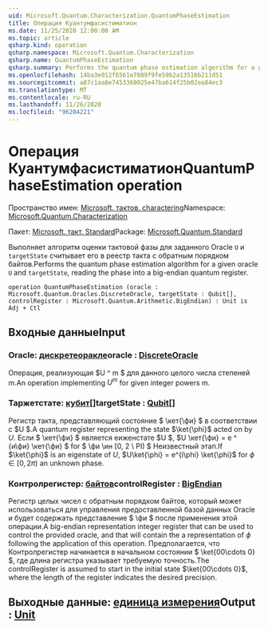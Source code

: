 ```yaml
---
uid: Microsoft.Quantum.Characterization.QuantumPhaseEstimation
title: Операция Куантумфасистиматион
ms.date: 11/25/2020 12:00:00 AM
ms.topic: article
qsharp.kind: operation
qsharp.namespace: Microsoft.Quantum.Characterization
qsharp.name: QuantumPhaseEstimation
qsharp.summary: Performs the quantum phase estimation algorithm for a given oracle `U` and `targetState`, reading the phase into a big-endian quantum register.
ms.openlocfilehash: 14ba3e012f6561e7089f9fe59b2a13516b211d51
ms.sourcegitcommit: a87c1aa8e7453360025e47ba614f25b02ea84ec3
ms.translationtype: MT
ms.contentlocale: ru-RU
ms.lasthandoff: 11/26/2020
ms.locfileid: "96204221"
---
```

# <a name="quantumphaseestimation-operation"></a><span data-ttu-id="a2565-102">Операция Куантумфасистиматион</span><span class="sxs-lookup"><span data-stu-id="a2565-102">QuantumPhaseEstimation operation</span></span>

<span data-ttu-id="a2565-103">Пространство имен: [Microsoft. тактов. charactering](xref:Microsoft.Quantum.Characterization)</span><span class="sxs-lookup"><span data-stu-id="a2565-103">Namespace: [Microsoft.Quantum.Characterization](xref:Microsoft.Quantum.Characterization)</span></span>

<span data-ttu-id="a2565-104">Пакет: [Microsoft. такт. Standard](https://nuget.org/packages/Microsoft.Quantum.Standard)</span><span class="sxs-lookup"><span data-stu-id="a2565-104">Package: [Microsoft.Quantum.Standard](https://nuget.org/packages/Microsoft.Quantum.Standard)</span></span>


<span data-ttu-id="a2565-105">Выполняет алгоритм оценки тактовой фазы для заданного Oracle `U` и `targetState` считывает его в реестр такта с обратным порядком байтов.</span><span class="sxs-lookup"><span data-stu-id="a2565-105">Performs the quantum phase estimation algorithm for a given oracle `U` and `targetState`, reading the phase into a big-endian quantum register.</span></span>

```qsharp
operation QuantumPhaseEstimation (oracle : Microsoft.Quantum.Oracles.DiscreteOracle, targetState : Qubit[], controlRegister : Microsoft.Quantum.Arithmetic.BigEndian) : Unit is Adj + Ctl
```


## <a name="input"></a><span data-ttu-id="a2565-106">Входные данные</span><span class="sxs-lookup"><span data-stu-id="a2565-106">Input</span></span>

### <a name="oracle--discreteoracle"></a><span data-ttu-id="a2565-107">Oracle: [дискретеоракле](xref:Microsoft.Quantum.Oracles.DiscreteOracle)</span><span class="sxs-lookup"><span data-stu-id="a2565-107">oracle : [DiscreteOracle](xref:Microsoft.Quantum.Oracles.DiscreteOracle)</span></span>

<span data-ttu-id="a2565-108">Операция, реализующая $U ^ m $ для данного целого числа степеней m.</span><span class="sxs-lookup"><span data-stu-id="a2565-108">An operation implementing $U^m$ for given integer powers m.</span></span>


### <a name="targetstate--qubit"></a><span data-ttu-id="a2565-109">Таржетстате: [кубит](xref:microsoft.quantum.lang-ref.qubit)[]</span><span class="sxs-lookup"><span data-stu-id="a2565-109">targetState : [Qubit](xref:microsoft.quantum.lang-ref.qubit)[]</span></span>

<span data-ttu-id="a2565-110">Регистр такта, представляющий состояние $ \кет{\фи} $ в соответствии с $U $.</span><span class="sxs-lookup"><span data-stu-id="a2565-110">A quantum register representing the state $\ket{\phi}$ acted on by $U$.</span></span> <span data-ttu-id="a2565-111">Если $ \кет{\фи} $ является еиженстате $U $, $U \кет{\фи} = e ^ {и\фи} \кет{\фи} $ for $ \фи \ин [0, 2 \ PI) $ Неизвестный этап.</span><span class="sxs-lookup"><span data-stu-id="a2565-111">If $\ket{\phi}$ is an eigenstate of $U$, $U\ket{\phi} = e^{i\phi} \ket{\phi}$ for $\phi \in [0, 2\pi)$ an unknown phase.</span></span>


### <a name="controlregister--bigendian"></a><span data-ttu-id="a2565-112">Контролрегистер: [байтов](xref:Microsoft.Quantum.Arithmetic.BigEndian)</span><span class="sxs-lookup"><span data-stu-id="a2565-112">controlRegister : [BigEndian](xref:Microsoft.Quantum.Arithmetic.BigEndian)</span></span>

<span data-ttu-id="a2565-113">Регистр целых чисел с обратным порядком байтов, который может использоваться для управления предоставленной базой данных Oracle и будет содержать представление $ \фи $ после применения этой операции.</span><span class="sxs-lookup"><span data-stu-id="a2565-113">A big-endian representation integer register that can be used to control the provided oracle, and that will contain the a representation of $\phi$ following the application of this operation.</span></span> <span data-ttu-id="a2565-114">Предполагается, что Контролрегистер начинается в начальном состоянии $ \ket{00\cdots 0} $, где длина регистра указывает требуемую точность.</span><span class="sxs-lookup"><span data-stu-id="a2565-114">The controlRegister is assumed to start in the initial state $\ket{00\cdots 0}$, where the length of the register indicates the desired precision.</span></span>



## <a name="output--unit"></a><span data-ttu-id="a2565-115">Выходные данные: [единица измерения](xref:microsoft.quantum.lang-ref.unit)</span><span class="sxs-lookup"><span data-stu-id="a2565-115">Output : [Unit](xref:microsoft.quantum.lang-ref.unit)</span></span>

